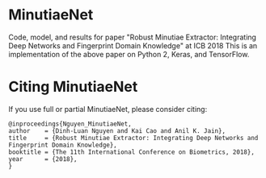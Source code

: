 # MinutiaeNet
Code, model, and results for paper "Robust Minutiae Extractor: Integrating Deep Networks and Fingerprint Domain Knowledge" at ICB 2018
This is an implementation of the above paper on Python 2, Keras, and TensorFlow. 

# Citing MinutiaeNet

If you use full or partial MinutiaeNet, please consider citing:

    @inproceedings{Nguyen_MinutiaeNet,
    author    = {Dinh-Luan Nguyen and Kai Cao and Anil K. Jain},
    title     = {Robust Minutiae Extractor: Integrating Deep Networks and Fingerprint Domain Knowledge},
    booktitle = {The 11th International Conference on Biometrics, 2018},
    year      = {2018},
    }

